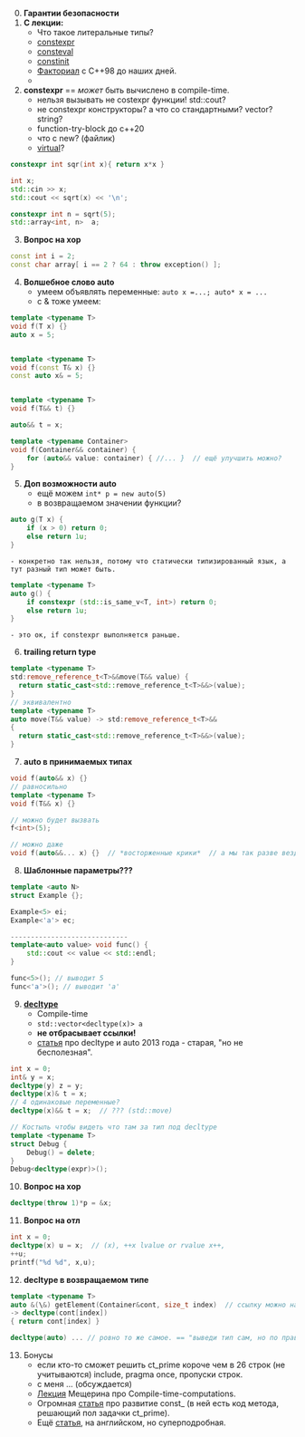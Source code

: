 0. **Гарантии безопасности**
1. **С лекции:**
    - Что такое литеральные типы?
    - [constexpr](https://en.cppreference.com/w/cpp/language/constexpr)
    - [consteval](https://en.cppreference.com/w/cpp/language/consteval)
    - [constinit](https://en.cppreference.com/w/cpp/language/constinit)
    - [Факториал](https://rickywxg.github.io/2021/01/03/cpp-compile-time-computation.html) с С++98 до наших дней.
    - 
2. **constexpr** == *может* быть вычислено в compile-time.
    - нельзя вызывать не costexpr функции!  std::cout?
    - не constexpr конструкторы?  а что со стандартными? vector? string?
    - function-try-block до c++20
    - что с new? (файлик)
    - [virtual](https://www.cppstories.com/2021/constexpr-virtual/)?
```cpp
constexpr int sqr(int x){ return x*x }

int x;
std::cin >> x;
std::cout << sqrt(x) << '\n';

constexpr int n = sqrt(5);
std::array<int, n>  a;
```
3. **Вопрос на хор**
```cpp
const int i = 2;
const char array[ i == 2 ? 64 : throw exception() ];
```
4. **Волшебное слово auto**
    - умеем объявлять переменные: ```auto x =...; auto* x = ...```
    - c & тоже умеем:
```cpp
template <typename T>
void f(T x) {}
auto x = 5;


template <typename T>
void f(const T& x) {}
const auto x& = 5;


template <typename T>
void f(T&& t) {}

auto&& t = x;
```
```cpp
template <typename Container>
void f(Container&& container) {
    for (auto&& value: container) { //... }  // ещё улучшить можно?
}
```
5. **Доп возможности auto** 
    - ещё можем ```int* p = new auto(5)```
    - в возвращаемом значении функции?
```cpp
auto g(T x) {
    if (x > 0) return 0;
    else return 1u;
}  
```
    - конкретно так нельзя, потому что статически типизированный язык, а тут разный тип может быть.
```cpp
template <typename T>
auto g() {
    if constexpr (std::is_same_v<T, int>) return 0;
    else return 1u;
}  
```
    - это ок, if constexpr выполняется раньше.
6. **trailing return type**
```cpp
template <typename T>
std:remove_reference_t<T>&&move(T&& value) {
  return static_cast<std::remove_reference_t<T>&&>(value);
}
// эквивалентно
template <typename T>
auto move(T&& value) -> std:remove_reference_t<T>&&
{
  return static_cast<std::remove_reference_t<T>&&>(value);
}
```
7.  **auto в принимаемых типах**
```cpp
void f(auto&& x) {}
// равносильно
template <typename T>
void f(T&& x) {}

// можно будет вызвать
f<int>(5);

// можно даже 
void f(auto&&... x) {}  // *восторженные крики*  // а мы так разве везде можем? ничего не сломали себе?
```
8.  **Шаблонные параметры???**
```cpp
template <auto N>
struct Example {};

Example<5> ei;
Example<'a'> ec;

-----------------------------
template<auto value> void func() {
    std::cout << value << std::endl;
}

func<5>(); // выводит 5
func<'a'>(); // выводит 'a'
```
9. **[decltype](https://en.cppreference.com/w/cpp/language/decltype)**
    - Compile-time
    - ```std::vector<decltype(x)> a```
    - **не отбрасывает ссылки!**
    - [статья](https://habr.com/ru/articles/206458/) про decltype и auto 2013 года - старая, "но не бесполезная".
  
```cpp
int x = 0;
int& y = x;
decltype(y) z = y;
decltype(x)& t = x;
// 4 одинаковые переменные?
decltype(x)&& t = x;  // ??? (std::move)
```
```cpp
// Костыль чтобы видеть что там за тип под decltype
template <typename T>
struct Debug {
    Debug() = delete;
}
Debug<decltype(expr)>();
```
10. **Вопрос на хор**
```cpp
decltype(throw 1)*p = &x;
```
11. **Вопрос на отл**
```cpp
int x = 0;
decltype(x) u = x;  // (x), ++x lvalue or rvalue x++, 
++u;
printf("%d %d", x,u);
```
12. **decltype в возвращаемом типе**
```cpp
template <typename T>
auto &(\&) getElement(Container&cont, size_t index)  // ссылку можно навесить, но не всегда будет работать.
-> decltype(cont[index])
{ return cont[index] }

decltype(auto) ... // ровно то же самое. == "выведи тип сам, но по правилам decltype, а не auto".
```
13. Бонусы
    - если кто-то сможет решить сt_prime короче чем в 26 строк (не учитываются) include, pragma once, пропуски строк.
    - с меня ... (обсуждается)
    - [Лекция](https://www.youtube.com/watch?v=MT8IomEEZPY&ab_channel=%D0%9B%D0%B5%D0%BA%D1%82%D0%BE%D1%80%D0%B8%D0%B9%D0%A4%D0%9F%D0%9C%D0%98) Мещерина про Compile-time-computations.
    - Огромная [статья](https://habr.com/ru/articles/579490/) про развитие const_ (в ней есть код метода, решающий пол задачки ct_prime).
    - Ещё [статья](https://www.jacksondunstan.com/articles/5875), на английском, но суперподробная.
